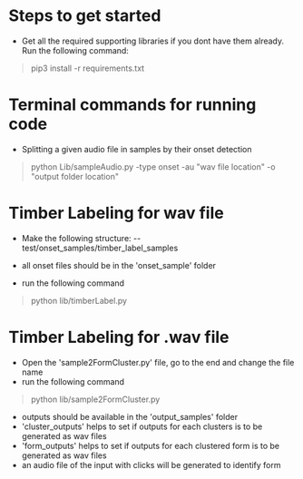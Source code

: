 Steps to get started
=====================

- Get all the required supporting libraries if you dont have them already. Run the following command:
>  pip3 install -r requirements.txt



Terminal commands for running code
==================================

- Splitting a given audio file in samples by their onset detection
>  python Lib/sampleAudio.py -type onset -au "wav file location" -o "output folder location"



Timber Labeling for wav file
============================

- Make the following structure:
-- test/onset_samples/timber_label_samples

- all onset files should be in the 'onset_sample' folder
- run the following command
>  python lib/timberLabel.py


Timber Labeling for .wav file
=============================

- Open the 'sample2FormCluster.py' file, go to the end and change the file name
- run the following command
>  python lib/sample2FormCluster.py
- outputs should be available in the 'output_samples' folder
- 'cluster_outputs' helps to set if outputs for each clusters is to be generated as wav files
- 'form_outputs' helps to set if outputs for each clustered form is to be generated as wav files
- an audio file of the input with clicks will be generated to identify form